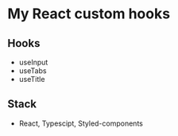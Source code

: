 # My React custom hooks
## Hooks
- useInput
- useTabs
- useTitle

## Stack
- React, Typescipt, Styled-components
